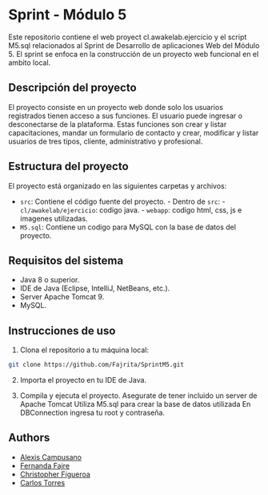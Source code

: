 # Sprint - Módulo 5
Este repositorio contiene el web proyect cl.awakelab.ejercicio y el script M5.sql relacionados al Sprint de Desarrollo de aplicaciones Web del Módulo 5. El sprint se enfoca en la construcción de un proyecto web funcional en el ambito local.

## Descripción del proyecto

El proyecto consiste en un proyecto web donde solo los usuarios registrados tienen acceso a sus funciones.
El usuario puede ingresar o desconectarse de la plataforma. 
Estas funciones son crear y listar capacitaciones, mandar un formulario de contacto y crear, modificar y listar usuarios de tres tipos, cliente, administrativo y profesional.


## Estructura del proyecto

El proyecto está organizado en las siguientes carpetas y archivos:

- `src`: Contiene el código fuente del proyecto.
       - Dentro de `src`:
       - `cl/awakelab/ejercicio`: codigo java.
       - `webapp`: codigo html, css, js e imagenes utilizadas.
- `M5.sql`: Contiene un codigo para MySQL con la base de datos del proyecto.

## Requisitos del sistema

- Java 8 o superior.
- IDE de Java (Eclipse, IntelliJ, NetBeans, etc.).
- Server Apache Tomcat 9.
- MySQL.

## Instrucciones de uso

1. Clona el repositorio a tu máquina local:

```bash
git clone https://github.com/Fajrita/SprintM5.git
```

2. Importa el proyecto en tu IDE de Java.

3. Compila y ejecuta el proyecto.
   Asegurate de tener incluido un server de Apache Tomcat
   Utiliza M5.sql para crear la base de datos utilizada
   En DBConnection ingresa tu root y contraseña.
  

## Authors

- [Alexis Campusano](https://github.com/aleecmp)
- [Fernanda Fajre](https://github.com/fajrita)
- [Christopher Figueroa](https://github.com/cfigueroabc)
- [Carlos Torres](https://github.com/carlinus)